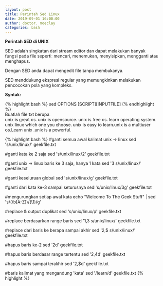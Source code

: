 ```yaml
---
layout: post
title: Perintah Sed Linux
date: 2019-09-01 16:00:00
author: doctor. moeclay
categories: bash
---
```



<div>
<p><b>Perintah SED di UNIX</b></p>
<p>SED adalah singkatan dari stream editor dan dapat melakukan banyak fungsi pada file seperti: mencari, menemukan, menyisipkan, mengganti atau menghapus.</p>
<p>Dengan SED anda dapat mengedit file tanpa membukanya.</p>
<p>SED menddukung ekspresi regular yang memungkinkan melakukan pencocokan pola yang kompleks.</p>

<p><b>Syntak: </b></p>
{% highlight bash %}
sed OPTIONS [SCRIPT][INPUTFILE]
{% endhighlight %}

<div>
Buatlah file txt berupa:<br>
unix is great os. unix is opensource. unix is free os.
learn operating system.
unix linux which one you choose.
unix is easy to learn.unix is a multiuser os.Learn unix .unix is a powerful.
</div>

{% highlight bash %}
#ganti semua awal kalimat unix -> linux
sed 's/unix/linux/' geekfile.txt

#ganti kata ke 2 saja
sed 's/unix/linux/2' geekfile.txt

#ganti unix -> linux baris ke 3 saja, hanya 1 kata
sed '3 s/unix/linux/' geekfile.txt

#ganti keseluruan global
sed 's/unix/linux/g' geekfile.txt

#ganti dari kata ke-3 sampai seturusnya
sed 's/unix/linux/3g' geekfile.txt

#mengurungkan setiap awal kata
echo "Welcome To The Geek Stuff" | sed 's/\(\b[A-Z]\)/\(\1\)/g'

#replace & output duplikat
sed 's/unix/linux/p' geekfile.txt

#replace berdasarkan range baris
sed '1,3 s/unix/linux/' geekfile.txt

#replace dari baris ke berapa sampai akhir 
sed '2,$ s/unix/linux/' geekfile.txt

#hapus baris ke-2
sed '2d' geekfile.txt

#hapus baris berdasar range tertentu
sed '2,4d' geekfile.txt

#hapus baris sampai terakhir
sed '2,$d' geekfile.txt

#baris kalimat yang mengandung 'kata'
sed '/learn/d' geekfile.txt
{% highlight %}
